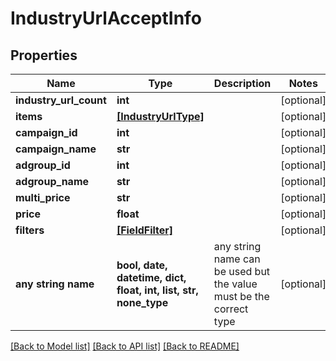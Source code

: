 # IndustryUrlAcceptInfo


## Properties
Name | Type | Description | Notes
------------ | ------------- | ------------- | -------------
**industry_url_count** | **int** |  | [optional] 
**items** | [**[IndustryUrlType]**](IndustryUrlType.md) |  | [optional] 
**campaign_id** | **int** |  | [optional] 
**campaign_name** | **str** |  | [optional] 
**adgroup_id** | **int** |  | [optional] 
**adgroup_name** | **str** |  | [optional] 
**multi_price** | **str** |  | [optional] 
**price** | **float** |  | [optional] 
**filters** | [**[FieldFilter]**](FieldFilter.md) |  | [optional] 
**any string name** | **bool, date, datetime, dict, float, int, list, str, none_type** | any string name can be used but the value must be the correct type | [optional]

[[Back to Model list]](../README.md#documentation-for-models) [[Back to API list]](../README.md#documentation-for-api-endpoints) [[Back to README]](../README.md)


